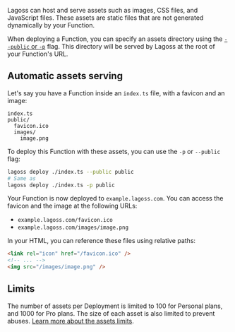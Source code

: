 Lagoss can host and serve assets such as images, CSS files, and JavaScript files. These assets are static files that are not generated dynamically by your Function.

When deploying a Function, you can specify an assets directory using the [`--public` or `-p`](./cli.md#lagoss-deploy) flag. This directory will be served by Lagoss at the root of your Function's URL.

## Automatic assets serving

Let's say you have a Function inside an `index.ts` file, with a favicon and an image:

```
index.ts
public/
  favicon.ico
  images/
    image.png
```

To deploy this Function with these assets, you can use the `-p` or `--public` flag:

```bash
lagoss deploy ./index.ts --public public
# Same as
lagoss deploy ./index.ts -p public
```

Your Function is now deployed to `example.lagoss.com`. You can access the favicon and the image at the following URLs:

- `example.lagoss.com/favicon.ico`
- `example.lagoss.com/images/image.png`

In your HTML, you can reference these files using relative paths:

```html
<link rel="icon" href="/favicon.ico" />
<!-- ... -->
<img src="/images/image.png" />
```

## Limits

The number of assets per Deployment is limited to 100 for Personal plans, and 1000 for Pro plans. The size of each asset is also limited to prevent abuses. [Learn more about the assets limits](./usage/limits.md).
